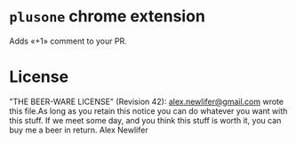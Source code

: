 # `plusone` chrome extension
Adds «+1» comment to your PR.

# License
"THE BEER-WARE LICENSE" (Revision 42):
<alex.newlifer@gmail.com> wrote this file.As long as you retain this notice you
can do whatever you want with this stuff. If we meet some day, and you think
this stuff is worth it, you can buy me a beer in return. Alex Newlifer
